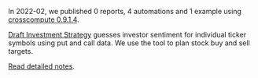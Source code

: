 In 2022-02, we published 0 reports, 4 automations and 1 example using [crosscompute 0.9.1.4](https://pypi.org/project/crosscompute).

[Draft Investment Strategy](https://crosscompute.net/a/draft-investment-strategy) guesses investor sentiment for individual ticker symbols using put and call data. We use the tool to plan stock buy and sell targets.

[Read detailed notes](https://forum.crosscompute.com/t/2022-02-analytics-content/172).
